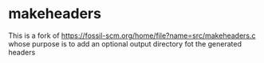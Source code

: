 # makeheaders
This is a fork of https://fossil-scm.org/home/file?name=src/makeheaders.c whose purpose is to add an optional output directory fot the generated headers
